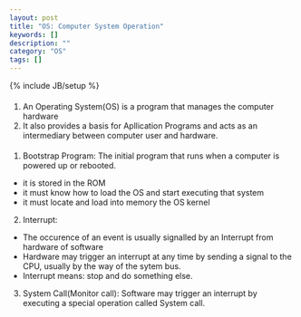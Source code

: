 ```yaml
---
layout: post
title: "OS: Computer System Operation"
keywords: []
description: ""
category: "OS"
tags: []
---
```

{% include JB/setup %}

####
1. An Operating System(OS) is a program that manages the computer hardware
2. It also provides a basis for Apllication Programs and acts as an intermediary
   between computer user and hardware.


####
1. Bootstrap Program: The initial program that runs when a computer is powered
   up or rebooted.
- it is stored in the ROM
- it must know how to load the OS and start executing that system
- it must locate and load into memory the OS kernel

2. Interrupt: 
- The occurence of an event is usually signalled by an Interrupt from hardware
  of software
- Hardware may trigger an interrupt at any time by sending a signal to the CPU,
  usually by the way of the sytem bus.
- Interrupt means: stop and do something else.

3. System Call(Monitor call): Software may trigger an interrupt by executing a
   special operation called System call.
